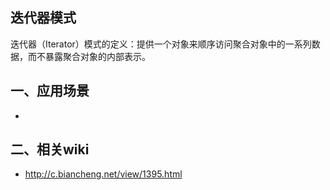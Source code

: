 ## 迭代器模式

迭代器（Iterator）模式的定义：提供一个对象来顺序访问聚合对象中的一系列数据，而不暴露聚合对象的内部表示。

## 一、应用场景

- 

## 二、相关wiki

- http://c.biancheng.net/view/1395.html